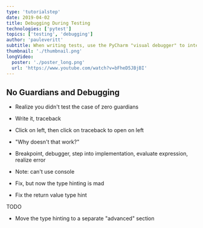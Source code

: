 ```yaml
---
type: 'tutorialstep'
date: 2019-04-02
title: Debugging During Testing
technologies: ['pytest']
topics: ['testing', 'debugging']
author: 'pauleveritt'
subtitle: When writing tests, use the PyCharm "visual debugger" to interactively poke around in the context of a problem.
thumbnail: './thumbnail.png'
longVideo:
  poster: './poster_long.png'
  url: 'https://www.youtube.com/watch?v=bFheD5JBjBI'
---
```




## No Guardians and Debugging

- Realize you didn't test the case of zero guardians

- Write it, traceback

- Click on left, then click on traceback to open on left

- "Why doesn't that work?"

- Breakpoint, debugger, step into implementation, evaluate expression,
  realize error

- Note: can't use console

- Fix, but now the type hinting is mad

- Fix the return value type hint

TODO

- Move the type hinting to a separate "advanced" section
